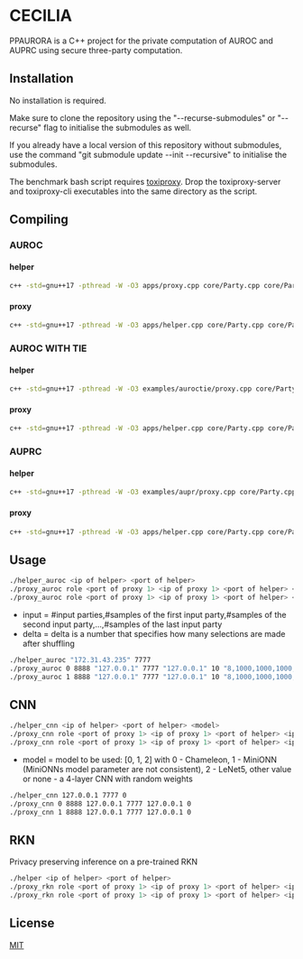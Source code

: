 # CECILIA

PPAURORA is a C++ project for the private computation of AUROC and AUPRC using secure three-party computation.

## Installation

No installation is required.

Make sure to clone the repository using the "--recurse-submodules" or "--recurse" flag to initialise the submodules as well.

If you already have a local version of this repository without submodules, use the command "git submodule update --init --recursive" to initialise the submodules.

The benchmark bash script requires [toxiproxy](https://github.com/Shopify/toxiproxy/releases/latest). Drop the toxiproxy-server and toxiproxy-cli executables into the same directory as the script.

## Compiling

### AUROC

#### helper

```bash
c++ -std=gnu++17 -pthread -W -O3 apps/proxy.cpp core/Party.cpp core/Party.h utils/constant.h utils/parse_options.cpp utils/parse_options.h utils/connection.h utils/flib.h examples/auroc/llib.h -o proxy_auroc
```

#### proxy

```bash
c++ -std=gnu++17 -pthread -W -O3 apps/helper.cpp core/Party.cpp core/Party.h utils/constant.h utils/parse_options.cpp utils/parse_options.h utils/connection.h utils/flib.h -o helper_auroc
```

### AUROC WITH TIE

#### helper

```bash
c++ -std=gnu++17 -pthread -W -O3 examples/auroctie/proxy.cpp core/Party.cpp core/Party.h utils/constant.h utils/parse_options.cpp utils/parse_options.h utils/connection.h utils/flib.h examples/auroctie/llib.h -o proxy_auroctie
```

#### proxy

```bash
c++ -std=gnu++17 -pthread -W -O3 apps/helper.cpp core/Party.cpp core/Party.h utils/constant.h utils/parse_options.cpp utils/parse_options.h utils/connection.h utils/flib.h -o helper_auroctie
```

### AUPRC

#### helper

```bash
c++ -std=gnu++17 -pthread -W -O3 examples/aupr/proxy.cpp core/Party.cpp core/Party.h utils/constant.h utils/parse_options.cpp utils/parse_options.h utils/connection.h utils/flib.h examples/aupr/llib.h -o proxy_aupr
```

#### proxy

```bash
c++ -std=gnu++17 -pthread -W -O3 apps/helper.cpp core/Party.cpp core/Party.h utils/constant.h utils/parse_options.cpp utils/parse_options.h utils/connection.h utils/flib.h -o helper_aupr
```

## Usage

```bash
./helper_auroc <ip of helper> <port of helper>
./proxy_auroc role <port of proxy 1> <ip of proxy 1> <port of helper> <ip of helper> <delta> <input>
./proxy_auroc role <port of proxy 1> <ip of proxy 1> <port of helper> <ip of helper> <delta> <input>
```

- input = #input parties,#samples of the first input party,#samples of the second input party,...,#samples of the last input party
- delta = delta is a number that specifies how many selections are made after shuffling

```bash
./helper_auroc "172.31.43.235" 7777
./proxy_auroc 0 8888 "127.0.0.1" 7777 "127.0.0.1" 10 "8,1000,1000,1000,1000,1000,1000,1000,1000"
./proxy_auroc 1 8888 "127.0.0.1" 7777 "127.0.0.1" 10 "8,1000,1000,1000,1000,1000,1000,1000,1000"
```


## CNN
```bash
./helper_cnn <ip of helper> <port of helper> <model>
./proxy_cnn role <port of proxy 1> <ip of proxy 1> <port of helper> <ip of helper> <model> 
./proxy_cnn role <port of proxy 1> <ip of proxy 1> <port of helper> <ip of helper> <model> 
```
- model = model to be used: [0, 1, 2] with 0 - Chameleon, 1 - MiniONN (MiniONNs model parameter are not consistent), 2 - LeNet5, other value or none - a 4-layer CNN with random weights

```bash
./helper_cnn 127.0.0.1 7777 0
./proxy_cnn 0 8888 127.0.0.1 7777 127.0.0.1 0
./proxy_cnn 1 8888 127.0.0.1 7777 127.0.0.1 0
```

## RKN

Privacy preserving inference on a pre-trained RKN

```bash
./helper <ip of helper> <port of helper>
./proxy_rkn role <port of proxy 1> <ip of proxy 1> <port of helper> <ip of helper> <random flag> <number of anchor points> <length of kmers> <lambda> <sigma> 
./proxy_rkn role <port of proxy 1> <ip of proxy 1> <port of helper> <ip of helper> <random flag> <number of anchor points> <length of kmers> <lambda> <sigma> 
```


## License
[MIT](https://choosealicense.com/licenses/mit/)
